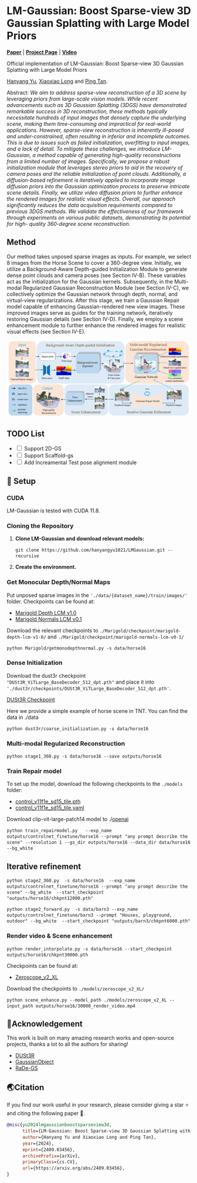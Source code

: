 # LM-Gaussian: Boost Sparse-view 3D Gaussian Splatting with Large Model Priors

[**Paper**](https://arxiv.org/abs/2409.03456) | [**Project Page**](https://hanyangyu1021.github.io/lm-gaussian.github.io/) | [**Video**](https://www.youtube.com/watch?v=ic4luAY_Hvk)

Official implementation of LM-Gaussian: Boost Sparse-view 3D Gaussian Splatting with Large Model Priors

[Hanyang Yu](https://hanyangyu1021.github.io/), [Xiaoxiao Long](https://www.xxlong.site/) and [Ping Tan](https://ece.hkust.edu.hk/pingtan).

Abstract: *We aim to address sparse-view reconstruction of a 3D scene by leveraging priors from large-scale vision models. While recent advancements such as 3D Gaussian Splatting (3DGS) have demonstrated remarkable success in 3D reconstruction, these methods typically necessitate hundreds of input images that densely capture the underlying scene, making them time-consuming and impractical for real-world applications. However, sparse-view reconstruction is inherently ill-posed and under-constrained, often resulting in inferior and incomplete outcomes. This is due to issues such as failed initialization, overfitting to input images, and a lack of detail. To mitigate these challenges, we introduce LM-Gaussian, a method capable of generating high-quality reconstructions from a limited number of images. Specifically, we propose a robust initialization module that leverages stereo priors to aid in the recovery of camera poses and the reliable initialization of point clouds. Additionally, a diffusion-based refinement is iteratively applied to incorporate image diffusion priors into the Gaussian optimization process to preserve intricate scene details. Finally, we utilize video diffusion priors to further enhance the rendered images for realistic visual effects. Overall, our approach significantly reduces the data acquisition requirements compared to previous 3DGS methods. We validate the effectiveness of our framework through experiments on various public datasets, demonstrating its potential for high- quality 360-degree scene reconstruction.*

## Method

Our method takes unposed sparse images as inputs. For example, we select 8 images from the Horse Scene to cover a 360-degree view. Initially, we utilize a Background-Aware Depth-guided Initialization Module to generate dense point clouds and camera poses (see Section IV-B). These variables act as the initialization for the Gaussian kernels. Subsequently, in the Multi-modal Regularized Gaussian Reconstruction Module (see Section IV-C), we collectively optimize the Gaussian network through depth, normal, and virtual-view regularizations. After this stage, we train a Gaussian Repair model capable of enhancing Gaussian-rendered new view images. These improved images serve as guides for the training network, iteratively restoring Gaussian details (see Section IV-D). Finally, we employ a scene enhancement module to further enhance the rendered images for realistic visual effects (see Section IV-E).

<p align="center">
    <img src="assets/overall.png">
</p>

<h2>TODO List</h2>     <ul>         <li>             <input type="checkbox" id="task1">             <label for="task1">Support 2D-GS</label>         </li>         <li>             <input type="checkbox" id="task2">             <label for="task2">Support Scaffold-gs</label>        </li>      <li>             <input type="checkbox" id="task3">             <label for="task3">Add Increamental Test pose alignment module</label>         </li>     </ul>

## 🚀 Setup

### CUDA

LM-Gaussian is tested with CUDA 11.8.

### Cloning the Repository

<ol>
    <li>
        <strong>Clone LM-Gaussian and download relevant models:</strong>
        <pre><code>git clone https://github.com/hanyangyu1021/LMGaussian.git --recursive</code></pre>
    </li>
    <li>
        <strong>Create the environment.</strong>
    </li>
</ol>

### Get Monocular Depth/Normal Maps

<p>Put unposed sparse images in the <code>'./data/{dataset_name}/train/images/'</code> folder. Checkpoints can be found at:
<ul>
    <li>
        <a href="https://huggingface.co/prs-eth/marigold-depth-lcm-v1-0">Marigold Depth LCM v1.0</a>
    </li>
    <li>
        <a href="https://huggingface.co/prs-eth/marigold-normals-lcm-v0-1">Marigold Normals LCM v0.1</a>
    </li>
</ul>
Download the relevant checkpoints to 
<code>./Marigold/checkpoint/marigold-depth-lcm-v1-0/</code> and 
<code>./Marigold/checkpoint/marigold-normals-lcm-v0-1/</code>

</p>
<pre><code>python Marigold/getmonodepthnormal.py -s data/horse16</code></pre>

### Dense Initialization

<p>

Download the dust3r checkpoint <code>"DUSt3R_ViTLarge_BaseDecoder_512_dpt.pth"</code> and place it into
<code>'./dust3r/checkpoints/DUSt3R_ViTLarge_BaseDecoder_512_dpt.pth'</code>.

</p>
<p>
    <a href="https://download.europe.naverlabs.com/ComputerVision/DUSt3R/DUSt3R_ViTLarge_BaseDecoder_512_dpt.pth">
        DUSt3R Checkpoint
    </a>
</p>
Here we provide a simple example of horse scene in TNT. You can find the data in ./data
<pre><code>python dust3r/coarse_initialization.py -s data/horse16</code></pre>

### Multi-modal Regularized Reconstruction

<pre><code>python stage1_360.py -s data/horse16 --save outputs/horse16</code></pre>

<h3>Train Repair model</h3>

<p>To set up the model, download the following checkpoints to the <code>./models</code> folder:</p>  
    <ul>
        <li>
            <a href="https://huggingface.co/lllyasviel/ControlNet-v1-1/blob/main/control_v11f1e_sd15_tile.pth">control_v11f1e_sd15_tile.pth</a>
        </li>
        <li>
            <a href="https://huggingface.co/lllyasviel/ControlNet-v1-1/blob/main/control_v11f1e_sd15_tile.yaml">control_v11f1e_sd15_tile.yaml</a>
        </li>
    </ul>

Download clip-vit-large-patch14 model to ./[openai](https://huggingface.co/openai/clip-vit-large-patch14)

<pre><code>python train_repairmodel.py   --exp_name outputs/controlnet_finetune/horse16 --prompt "any prompt describe the scene" --resolution 1 --gs_dir outputs/horse16 --data_dir data/horse16   --bg_white </code></pre>

<h2>Iterative refinement</h2>
<pre><code>python stage2_360.py  -s data/horse16  --exp_name outputs/controlnet_finetune/horse16 --prompt "any prompt describe the scene" --bg_white  --start_checkpoint "outputs/horse16/chkpnt12000.pth"</code></pre>
<pre><code>python stage2_forward.py  -s data/barn3 --exp_name outputs/controlnet_finetune/barn3 --prompt "Houses, playground, outdoor" --bg_white  --start_checkpoint "outputs/barn3/chkpnt6000.pth"</code></pre>

### Render video & Scene enhancement

<pre><code>python render_interpolate.py -s data/horse16 --start_checkpoint outputs/horse16/chkpnt30000.pth</code></pre>

Checkpoints can be found at:

<ul>
    <li>
        <a href="https://huggingface.co/cerspense/zeroscope_v2_XL">Zeroscope_v2_XL</a>
    </li>
</ul>
Download the checkpoints to 
<code>./models/zeroscope_v2_XL/</code>

</p>
<pre><code>python scene_enhance.py --model_path ./models/zeroscope_v2_XL --input_path outputs/horse16/30000_render_video.mp4</code></pre>

## 🤗Acknowledgement

This work is built on many amazing research works and open-source projects, thanks a lot to all the authors for sharing!

- [DUSt3R](https://github.com/naver/dust3r)
- [GaussianObject](https://github.com/GaussianObject/GaussianObject)
- [RaDe-GS](https://github.com/BaowenZ/RaDe-GS)

## 🌏Citation

If you find our work useful in your research, please consider giving a star :star: and citing the following paper :pencil:.

```bibTeX
@misc{yu2024lmgaussianboostsparseview3d,
      title={LM-Gaussian: Boost Sparse-view 3D Gaussian Splatting with Large Model Priors}, 
      author={Hanyang Yu and Xiaoxiao Long and Ping Tan},
      year={2024},
      eprint={2409.03456},
      archivePrefix={arXiv},
      primaryClass={cs.CV},
      url={https://arxiv.org/abs/2409.03456}, 
}
```
